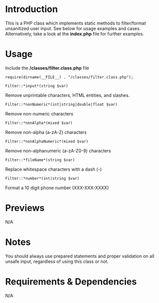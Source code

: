 # Introduction
This is a PHP class which implements static methods to filter/format unsanitized user input. See below for usage examples and cases. Alternatively, take a look at the **index.php** file for further examples.

# Usage
Include the **/classes/filter.class.php** file
```
require(dirname(__FILE__) . "/classes/filter.class.php");
```

```
Filter::*input*(string $var)
```
Remove unprintable characters, HTML entities, and slashes.

```
Filter::*nonNumeric*(int|string|double|float $var)
```
Remove non-numeric characters


```
Filter::*nonAlpha*(mixed $var)
```
Remove non-alpha (a-zA-Z) characters

```
Filter::*nonAlphaNumeric*(mixed $var)
```
Remove non-alphanumeric (a-zA-Z0-9) characters

```
Filter::*fileName*(string $var)
```
Replace whitespace characters with a dash (-)

```
Filter::*number*(int|string $var)
```
Format a 10 digit phone number (XXX-XXX-XXXX)

# Previews
N/A

# Notes
You should always use prepared statements and proper validation on all unsafe input, regardless of using this class or not.

# Requirements & Dependencies
N/A
